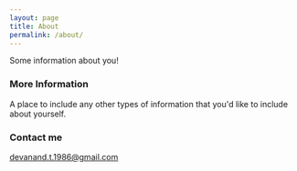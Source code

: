 ```yaml
---
layout: page
title: About
permalink: /about/
---
```


Some information about you!

### More Information

A place to include any other types of information that you'd like to include about yourself.

### Contact me

[devanand.t.1986@gmail.com](mailto:devanand.t.1986@gmail.com)
